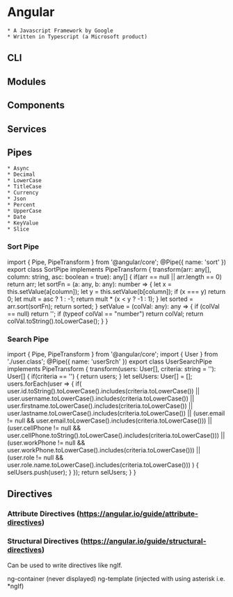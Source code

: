 # Angular
    * A Javascript Framework by Google
    * Written in Typescript (a Microsoft product)

## CLI
## Modules
## Components
## Services


## Pipes
    * Async
    * Decimal
    * LowerCase
    * TitleCase
    * Currency
    * Json
    * Percent
    * UpperCase
    * Date
    * KeyValue
    * Slice

### Sort Pipe

import { Pipe, PipeTransform } from '@angular/core';
@Pipe({ name: 'sort' })
export class SortPipe implements PipeTransform {
  transform(arr: any[], column: string, asc: boolean = true): any[] {
    if(arr == null || arr.length == 0) return arr;
    let sortFn = (a: any, b: any): number => {
      let x = this.setValue(a[column]);
      let y = this.setValue(b[column]);
      if (x === y) return 0;
      let mult = asc ? 1 : -1;
      return mult * (x < y ? -1 : 1);
    }
    let sorted = arr.sort(sortFn);
    return sorted;
  }
  setValue = (colVal: any): any => {
    if (colVal == null) return '';
    if (typeof colVal == "number") return colVal;
    return colVal.toString().toLowerCase();
  }
}

### Search Pipe

import { Pipe, PipeTransform } from '@angular/core';
import { User } from './user.class';
@Pipe({ name: 'userSrch' })
export class UserSearchPipe implements PipeTransform {
  transform(users: User[], criteria: string = ''): User[] {
    if(criteria == '') { return users; }
    let selUsers: User[] = [];
    users.forEach(user => {
      if(
        user.id.toString().toLowerCase().includes(criteria.toLowerCase()) ||
        user.username.toLowerCase().includes(criteria.toLowerCase()) ||
        user.firstname.toLowerCase().includes(criteria.toLowerCase()) ||
        user.lastname.toLowerCase().includes(criteria.toLowerCase()) ||
        (user.email != null && user.email.toLowerCase().includes(criteria.toLowerCase())) ||
        (user.cellPhone != null && user.cellPhone.toString().toLowerCase().includes(criteria.toLowerCase())) ||
        (user.workPhone != null && user.workPhone.toLowerCase().includes(criteria.toLowerCase())) ||
        (user.role != null && user.role.name.toLowerCase().includes(criteria.toLowerCase()))
      ) { selUsers.push(user); }
    });
    return selUsers;
  }
}

## Directives
### Attribute Directives (https://angular.io/guide/attribute-directives)
### Structural Directives (https://angular.io/guide/structural-directives)

Can be used to write directives like ngIf.

ng-container (never displayed)
ng-template (injected with using asterisk i.e. *ngIf)
